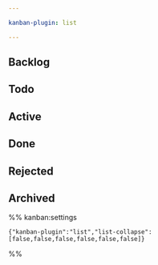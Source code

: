 ```yaml
---

kanban-plugin: list

---
```


## Backlog

## Todo

## Active

## Done

## Rejected

## Archived

%% kanban:settings

````
{"kanban-plugin":"list","list-collapse":[false,false,false,false,false,false]}
````

%%
